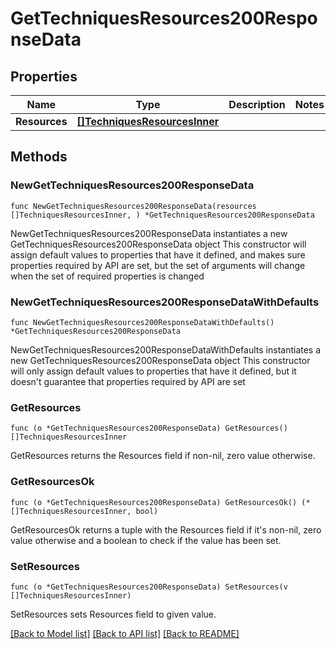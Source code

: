 # GetTechniquesResources200ResponseData

## Properties

Name | Type | Description | Notes
------------ | ------------- | ------------- | -------------
**Resources** | [**[]TechniquesResourcesInner**](TechniquesResourcesInner.md) |  | 

## Methods

### NewGetTechniquesResources200ResponseData

`func NewGetTechniquesResources200ResponseData(resources []TechniquesResourcesInner, ) *GetTechniquesResources200ResponseData`

NewGetTechniquesResources200ResponseData instantiates a new GetTechniquesResources200ResponseData object
This constructor will assign default values to properties that have it defined,
and makes sure properties required by API are set, but the set of arguments
will change when the set of required properties is changed

### NewGetTechniquesResources200ResponseDataWithDefaults

`func NewGetTechniquesResources200ResponseDataWithDefaults() *GetTechniquesResources200ResponseData`

NewGetTechniquesResources200ResponseDataWithDefaults instantiates a new GetTechniquesResources200ResponseData object
This constructor will only assign default values to properties that have it defined,
but it doesn't guarantee that properties required by API are set

### GetResources

`func (o *GetTechniquesResources200ResponseData) GetResources() []TechniquesResourcesInner`

GetResources returns the Resources field if non-nil, zero value otherwise.

### GetResourcesOk

`func (o *GetTechniquesResources200ResponseData) GetResourcesOk() (*[]TechniquesResourcesInner, bool)`

GetResourcesOk returns a tuple with the Resources field if it's non-nil, zero value otherwise
and a boolean to check if the value has been set.

### SetResources

`func (o *GetTechniquesResources200ResponseData) SetResources(v []TechniquesResourcesInner)`

SetResources sets Resources field to given value.



[[Back to Model list]](../README.md#documentation-for-models) [[Back to API list]](../README.md#documentation-for-api-endpoints) [[Back to README]](../README.md)



